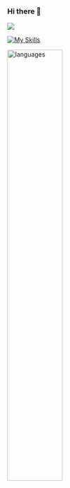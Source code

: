 ### Hi there 👋

<!--
**Msolmaz4/Msolmaz4** is a ✨ _special_ ✨ repository because its `README.md` (this file) appears on your GitHub profile.

Here are some ideas to get you started:

- 🔭 I’m currently working on ...
- 🌱 I’m currently learning ...
- 👯 I’m looking to collaborate on ...
- 🤔 I’m looking for help with ...
- 💬 Ask me about ...
- 📫 How to reach me: ...
- 😄 Pronouns: ...
- ⚡ Fun fact: ...
-->


![](https://komarev.com/ghpvc/?username=Msolmaz4)



[![My Skills](https://skillicons.dev/icons?i=js,html,css,nodejs,react,docker,git,github,postgres,postman,redux,tailwind,ts,vite,firebase)](https://skillicons.dev)
<div style={{display: "flex", justifyContent: "center"}}>
  <img src="https://github-readme-stats.vercel.app/api/top-langs/?username=Msolmaz4&theme=chartreuse-dark&layout=compact" alt="languages" width="50%">
</div>




